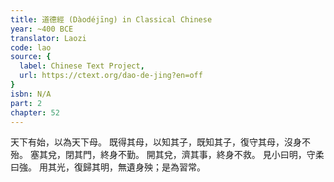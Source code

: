 ```yaml
---
title: 道德經 (Dàodéjīng) in Classical Chinese
year: ~400 BCE
translator: Laozi
code: lao
source: {
  label: Chinese Text Project,
  url: https://ctext.org/dao-de-jing?en=off
}
isbn: N/A
part: 2
chapter: 52
---
```

天下有始，以為天下母。
既得其母，以知其子，既知其子，復守其母，沒身不殆。
塞其兌，閉其門，終身不勤。
開其兌，濟其事，終身不救。
見小曰明，守柔曰強。
用其光，復歸其明，無遺身殃；是為習常。